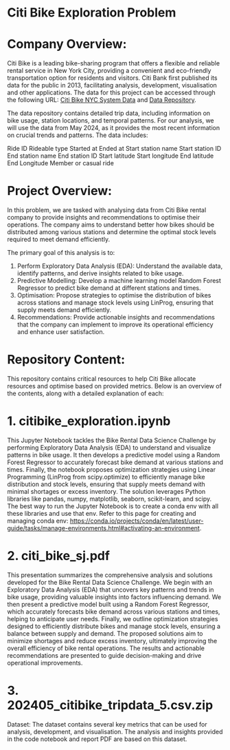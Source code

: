 # Citi Bike Exploration Problem

# Company Overview:
Citi Bike is a leading bike-sharing program that offers a flexible and reliable rental service in New York City, providing a convenient and eco-friendly transportation option for residents and visitors. Citi Bank first published its data for the public in 2013, facilitating analysis, development, visualisation and other applications. The data for this project can be accessed through the following URL: [Citi Bike NYC System Data](https://citibikenyc.com/system-data) and [Data Repository](https://s3.amazonaws.com/tripdata/index.html).

The data repository contains detailed trip data, including information on bike usage, station locations, and temporal patterns. For our analysis, we will use the data from May 2024, as it provides the most recent information on crucial trends and patterns. The data includes:

  Ride ID
  Rideable type
  Started at
  Ended at
  Start station name
  Start station ID
  End station name
  End station ID
  Start latitude
  Start longitude
  End latitude
  End Longitude
  Member or casual ride


# Project Overview: 
 In this problem, we are tasked with analysing data from Citi Bike rental company to provide insights and recommendations to optimise their operations. The company aims to understand better how bikes should be distributed among various stations and determine the optimal stock levels required to meet demand efficiently.
 
The primary goal of this analysis is to:
1. Perform Exploratory Data Analysis (EDA): Understand the available data, identify patterns, and derive insights related to bike usage.
2. Predictive Modelling: Develop a machine learning model Random Forest Regressor to predict bike demand at different stations and times.
3. Optimisation: Propose strategies to optimise the distribution of bikes across stations and manage stock levels using LinProg, ensuring that supply meets demand efficiently.
4. Recommendations: Provide actionable insights and recommendations that the company can implement to improve its operational efficiency and enhance user satisfaction.

# Repository Content:
This repository contains critical resources to help Citi Bike allocate resources and optimise based on provided metrics. Below is an overview of the contents, along with a detailed explanation of each:

# 1. citibike_exploration.ipynb
This Jupyter Notebook tackles the Bike Rental Data Science Challenge by performing Exploratory Data Analysis (EDA) to understand and visualize patterns in bike usage. It then develops a predictive model using a Random Forest Regressor to accurately forecast bike demand at various stations and times. Finally, the notebook proposes optimization strategies using Linear Programming (LinProg from scipy.optimize) to efficiently manage bike distribution and stock levels, ensuring that supply meets demand with minimal shortages or excess inventory. The solution leverages Python libraries like pandas, numpy, matplotlib, seaborn, scikit-learn, and scipy. The best way to run the Jupyter Notebook is to create a conda env with all these libraries and use that env. Refer to this page for creating and managing conda env: https://conda.io/projects/conda/en/latest/user-guide/tasks/manage-environments.html#activating-an-environment.

# 2. citi_bike_sj.pdf
This presentation summarizes the comprehensive analysis and solutions developed for the Bike Rental Data Science Challenge. We begin with an Exploratory Data Analysis (EDA) that uncovers key patterns and trends in bike usage, providing valuable insights into factors influencing demand. We then present a predictive model built using a Random Forest Regressor, which accurately forecasts bike demand across various stations and times, helping to anticipate user needs. Finally, we outline optimization strategies designed to efficiently distribute bikes and manage stock levels, ensuring a balance between supply and demand. The proposed solutions aim to minimize shortages and reduce excess inventory, ultimately improving the overall efficiency of bike rental operations. The results and actionable recommendations are presented to guide decision-making and drive operational improvements.

# 3. 202405_citibike_tripdata_5.csv.zip
Dataset: The dataset contains several key metrics that can be used for analysis, development, and visualisation. The analysis and insights provided in the code notebook and report PDF are based on this dataset.



